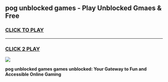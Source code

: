 
## pog unblocked games - Play Unblocked Gmaes & Free
<h3>
<a href="https://premium.freeplayer.one?title=pog_unblocked_games&ref=20F">CLICK TO PLAY</a></h3>
<hr>

<h3>
<a href="https://premium.freeplayer.one?title=pog_unblocked_games&ref=20F">CLICK 2 PLAY</a>
  
</h3>

<a href="https://premium.freeplayer.one?title=pog_unblocked_games&ref=20F/"><img src="https://clearcache.store/games.png"></a>


**pog unblocked games games unblocked: Your Gateway to Fun and Accessible Online Gaming**
